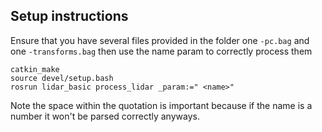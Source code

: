 ## Setup instructions
Ensure that you have several files provided in the folder one `-pc.bag` and one `-transforms.bag` then use the name param to correctly process them
```
catkin_make
source devel/setup.bash
rosrun lidar_basic process_lidar _param:=" <name>"
```
Note the space within the quotation is important because if the name is a number it won't be parsed correctly anyways. 
